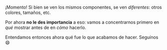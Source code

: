 ¡Momento! Si bien se ven los mismos componentes, se ven _diferentes_: otros colores, tamaños, etc. 

Por ahora **no le des importancia** a eso: vamos a concentrarnos primero en _qué_ mostrar antes de en _cómo_ hacerlo.  

Entendamos entonces ahora qué fue lo que acabamos de hacer. Seguínos :smile: